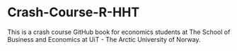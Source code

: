 # Crash-Course-R-HHT
This is a crash course GitHub book for economics students at The School of Business and Economics at UiT - The Arctic University of Norway.
